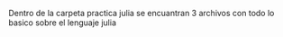 Dentro de la carpeta practica julia se encuantran 3 archivos con todo lo basico sobre el lenguaje julia
